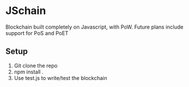 # JSchain
Blockchain built completely on Javascript, with PoW. Future plans include support for PoS and PoET

## Setup

1) Git clone the repo
2) npm install .
3) Use test.js to write/test the blockchain